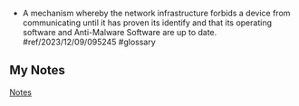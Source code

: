 - A mechanism whereby the network infrastructure forbids a device from communicating until it has proven its identify and that its operating software and Anti-Malware Software are up to date. #ref/2023/12/09/095245 #glossary
## My Notes
[Notes](mynotes/network-admission-control-notes.md)
